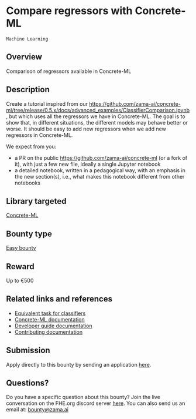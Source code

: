 # Compare regressors with Concrete-ML
`Machine Learning`

## Overview
Comparison of regressors available in Concrete-ML

## Description
Create a tutorial inspired from our https://github.com/zama-ai/concrete-ml/tree/release/0.5.x/docs/advanced_examples/ClassifierComparison.ipynb, but which uses all the regressors we have in Concrete-ML. The goal is to show that, in different situations, the different models may behave better or worse. It should be easy to add new regressors when we add new regressors in Concrete-ML.

We expect from you:
- a PR on the public https://github.com/zama-ai/concrete-ml (or a fork of it), with just a few new file, ideally a single Jupyter notebook
- a detailed notebook, written in a pedagogical way, with an emphasis in the new section(s), i.e., what makes this notebook different from other notebooks

## Library targeted
[Concrete-ML](https://github.com/zama-ai/concrete-ml)

## Bounty type
[Easy bounty](https://github.com/zama-ai/bounty-program#easy-bounties)

## Reward
Up to €500

## Related links and references
- [Equivalent task for classifiers](https://github.com/zama-ai/concrete-ml/tree/release/0.5.x/docs/advanced_examples/ClassifierComparison.ipynb)
- [Concrete-ML documentation](https://docs.zama.ai/concrete-ml)
- [Developer guide documentation](https://docs.zama.ai/concrete-ml)
- [Contributing documentation](https://docs.zama.ai/concrete-ml/developer-guide/contributing)

## Submission
Apply directly to this bounty by sending an application [here](https://zama.ai/bounty-program-application).

## Questions?
Do you have a specific question about this bounty? Join the live conversation on the FHE.org discord server [here](https://discord.fhe.org). You can also send us an email at: bounty@zama.ai
